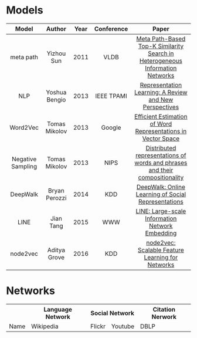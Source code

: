 # Models
|Model|Author|Year|Conference|Paper|
|:-:|:----:|:--:|:--------:|:---:|
|meta path|Yizhou Sun|2011|VLDB|[Meta Path-Based Top-K Similarity Search in Heterogeneous Information Networks](http://citeseerx.ist.psu.edu/viewdoc/download?doi=10.1.1.227.9062&rep=rep1&type=pdf)|
|NLP|Yoshua Bengio|2013|IEEE TPAMI|[Representation Learning: A Review and New Perspectives](https://arxiv.org/pdf/1206.5538.pdf)|
|Word2Vec|Tomas Mikolov|2013|Google|[Efficient Estimation of Word Representations in Vector Space](http://arxiv.org/abs/1301.3781)|
|Negative Sampling|Tomas Mikolov|2013|NIPS|[Distributed representations of words and phrases and their compositionality](https://papers.nips.cc/paper/5021-distributed-representations-of-words-and-phrases-and-their-compositionality.pdf)|
|DeepWalk|Bryan Perozzi|2014|KDD|[DeepWalk: Online Learning of Social Representations](https://arxiv.org/pdf/1403.6652.pdf)|
|LINE|Jian Tang|2015|WWW|[LINE: Large-scale Information Network Embedding](https://arxiv.org/pdf/1503.03578.pdf)|
|node2vec|Aditya Grove|2016|KDD|[node2vec: Scalable Feature Learning for Networks](http://shichuan.org/hin/topic/Embedding/2016.%20node2vec%20Scalable%20Feature%20Learning%20for%20Networks.pdf)|
# Networks
<table>
    <tr>
        <th colspan="1"></th>
        <th colspan="1">Language Network</th>
        <th colspan="2">Social Network</th>
        <th colspan="1">Citation Nerwork</th>
    </tr>
    <center>
    <tr>
        <td>Name</td>
        <td>Wikipedia</td>
        <td>Flickr</td>
        <td>Youtube</td>
        <td>DBLP</td>
    </tr>
    </center>
</table>
